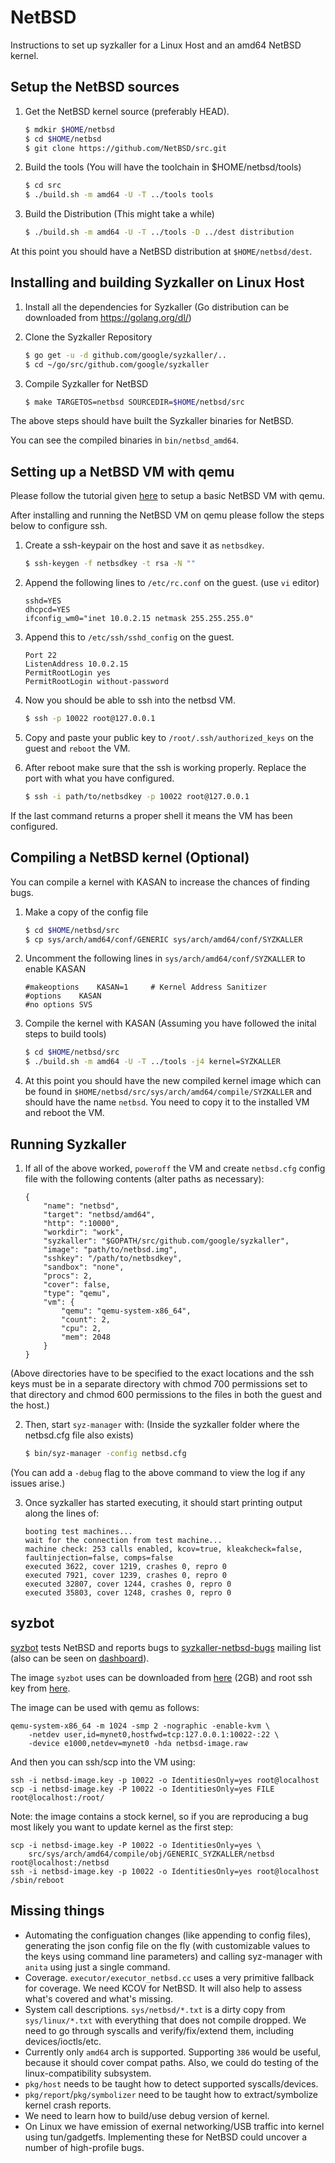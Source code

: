 # NetBSD

Instructions to set up syzkaller for a Linux Host and an amd64 NetBSD kernel. 

## Setup the NetBSD sources

1. Get the NetBSD kernel source (preferably HEAD).
	```sh
	$ mdkir $HOME/netbsd
	$ cd $HOME/netbsd
	$ git clone https://github.com/NetBSD/src.git
	```

2. Build the tools (You will have the toolchain in $HOME/netbsd/tools)
	```sh
	$ cd src
	$ ./build.sh -m amd64 -U -T ../tools tools
	```

3. Build the Distribution (This might take a while)
	```sh
	$ ./build.sh -m amd64 -U -T ../tools -D ../dest distribution 
	```	

At this point you should have a NetBSD distribution at `$HOME/netbsd/dest`.

## Installing and building Syzkaller on Linux Host
	
1. Install all the dependencies for Syzkaller (Go distribution can be downloaded from https://golang.org/dl/)

2. Clone the Syzkaller Repository
	```sh
	$ go get -u -d github.com/google/syzkaller/.. 
	$ cd ~/go/src/github.com/google/syzkaller
	```

3. Compile Syzkaller for NetBSD  
	```sh
	$ make TARGETOS=netbsd SOURCEDIR=$HOME/netbsd/src
	```

The above steps should have built the Syzkaller binaries for NetBSD. 

You can see the compiled binaries in `bin/netbsd_amd64`.


## Setting up a NetBSD VM with qemu 

Please follow the tutorial given [here](https://wiki.qemu.org/Hosts/BSD#NetBSD) to
setup a basic NetBSD VM with qemu.

After installing and running the NetBSD VM on qemu please follow the steps below to
configure ssh.

1. Create a ssh-keypair on the host and save it as `netbsdkey`.
	```sh
	$ ssh-keygen -f netbsdkey -t rsa -N ""
	```

2. Append the following lines to `/etc/rc.conf` on the guest. (use `vi` editor)
	```
	sshd=YES
	dhcpcd=YES
	ifconfig_wm0="inet 10.0.2.15 netmask 255.255.255.0"
	```
	
3. Append this to `/etc/ssh/sshd_config` on the guest.
	```
	Port 22
	ListenAddress 10.0.2.15
	PermitRootLogin yes
	PermitRootLogin without-password
	```

4. Now you should be able to ssh into the netbsd VM.
	```sh
	$ ssh -p 10022 root@127.0.0.1
	```

5. Copy and paste your public key to `/root/.ssh/authorized_keys` on the guest 
   and `reboot` the VM.
 
6. After reboot make sure that the ssh is working properly. Replace the port with what
   you have configured. 
	```sh
	$ ssh -i path/to/netbsdkey -p 10022 root@127.0.0.1
	```

If the last command returns a proper shell it means the VM has been configured.


## Compiling a NetBSD kernel (Optional)

You can compile a kernel with KASAN to increase the chances of finding bugs.

1. Make a copy of the config file
	```sh
	$ cd $HOME/netbsd/src
	$ cp sys/arch/amd64/conf/GENERIC sys/arch/amd64/conf/SYZKALLER 
	```

2. Uncomment the following lines in `sys/arch/amd64/conf/SYZKALLER` to enable KASAN
	```
	#makeoptions 	KASAN=1		# Kernel Address Sanitizer
	#options 	KASAN
	#no options	SVS
	```

3. Compile the kernel with KASAN (Assuming you have followed the inital steps to
   build tools)
	```sh
	$ cd $HOME/netbsd/src
	$ ./build.sh -m amd64 -U -T ../tools -j4 kernel=SYZKALLER

	```

4. At this point you should have the new compiled kernel image which can be found in 
   `$HOME/netbsd/src/sys/arch/amd64/compile/SYZKALLER` and should have the name 
   `netbsd`. You need to copy it to the installed VM and reboot the VM.

## Running Syzkaller

1. If all of the above worked, `poweroff` the VM and create `netbsd.cfg` config file with the following contents (alter paths as necessary):
	```
	{
		"name": "netbsd",
		"target": "netbsd/amd64",
		"http": ":10000",
		"workdir": "work",
		"syzkaller": "$GOPATH/src/github.com/google/syzkaller",
		"image": "path/to/netbsd.img",
		"sshkey": "/path/to/netbsdkey",
		"sandbox": "none",
		"procs": 2,
		"cover": false,
		"type": "qemu",
		"vm": {
			"qemu": "qemu-system-x86_64",
			"count": 2,
			"cpu": 2,
			"mem": 2048
		}
	}
	```

(Above directories have to be specified to the exact locations and the ssh keys must be in a separate directory with chmod 700 permissions set to that directory and chmod 600 permissions to the files in both the guest and the host.)


2. Then, start `syz-manager` with: (Inside the syzkaller folder where the netbsd.cfg file also exists)
	```sh
	$ bin/syz-manager -config netbsd.cfg
	```

(You can add a `-debug` flag to the above command to view the log if any issues arise.)

3. Once syzkaller has started executing, it should start printing output along the lines of:
	```
	booting test machines...
	wait for the connection from test machine...
	machine check: 253 calls enabled, kcov=true, kleakcheck=false, faultinjection=false, comps=false
	executed 3622, cover 1219, crashes 0, repro 0
	executed 7921, cover 1239, crashes 0, repro 0
	executed 32807, cover 1244, crashes 0, repro 0
	executed 35803, cover 1248, crashes 0, repro 0
	```

## syzbot

[syzbot](/docs/syzbot.md) tests NetBSD and reports bugs to
[syzkaller-netbsd-bugs](https://groups.google.com/forum/#!forum/syzkaller-netbsd-bugs) mailing list
(also can be seen on [dashboard](https://syzkaller.appspot.com/netbsd)).

The image `syzbot` uses can be downloaded from
[here](https://storage.googleapis.com/syzkaller/netbsd-image.raw) (2GB) and root
ssh key from [here](https://storage.googleapis.com/syzkaller/netbsd-image.key).

The image can be used with qemu as follows:
```
qemu-system-x86_64 -m 1024 -smp 2 -nographic -enable-kvm \
	-netdev user,id=mynet0,hostfwd=tcp:127.0.0.1:10022-:22 \
	-device e1000,netdev=mynet0 -hda netbsd-image.raw
```

And then you can ssh/scp into the VM using:
```
ssh -i netbsd-image.key -p 10022 -o IdentitiesOnly=yes root@localhost
scp -i netbsd-image.key -P 10022 -o IdentitiesOnly=yes FILE root@localhost:/root/
```

Note: the image contains a stock kernel, so if you are reproducing a bug
most likely you want to update kernel as the first step:
```
scp -i netbsd-image.key -P 10022 -o IdentitiesOnly=yes \
	src/sys/arch/amd64/compile/obj/GENERIC_SYZKALLER/netbsd root@localhost:/netbsd
ssh -i netbsd-image.key -p 10022 -o IdentitiesOnly=yes root@localhost /sbin/reboot
```

## Missing things

- Automating the configuation changes (like appending to config files), generating the json config file on the fly (with customizable values to the keys using command line parameters) and calling syz-manager with `anita` using just a single command.
- Coverage. `executor/executor_netbsd.cc` uses a very primitive fallback for coverage. We need KCOV for NetBSD. It will also help to assess what's covered and what's missing.
- System call descriptions. `sys/netbsd/*.txt` is a dirty copy from `sys/linux/*.txt` with everything that does not compile dropped. We need to go through syscalls and verify/fix/extend them, including devices/ioctls/etc.
- Currently only `amd64` arch is supported. Supporting `386` would be useful, because it should cover compat paths. Also, we could do testing of the linux-compatibility subsystem.
- `pkg/host` needs to be taught how to detect supported syscalls/devices.
- `pkg/report`/`pkg/symbolizer` need to be taught how to extract/symbolize kernel crash reports.
- We need to learn how to build/use debug version of kernel.
- On Linux we have emission of exernal networking/USB traffic into kernel using tun/gadgetfs. Implementing these for NetBSD could uncover a number of high-profile bugs.
